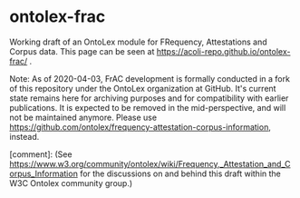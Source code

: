 # ontolex-frac
Working draft of an OntoLex module for FRequency, Attestations and Corpus data. This page can be seen at https://acoli-repo.github.io/ontolex-frac/ .

Note: As of 2020-04-03, FrAC development is formally conducted in a fork of this repository under the OntoLex organization at GitHub. It's current state remains here for archiving purposes and for compatibility with earlier publications. It is expected to be removed in the mid-perspective, and will not be maintained anymore. Please use https://github.com/ontolex/frequency-attestation-corpus-information, instead.

[comment]: (See https://www.w3.org/community/ontolex/wiki/Frequency,_Attestation_and_Corpus_Information for the discussions on and behind this draft within the W3C Ontolex community group.)
